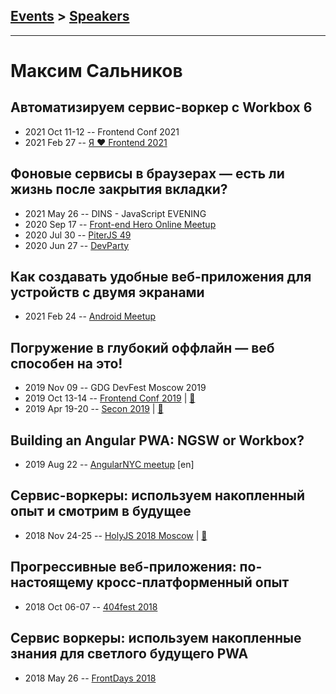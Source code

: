 ## [Events](../README.md) > [Speakers](../speakers.md)
---

# Максим Сальников

## Автоматизируем сервис-воркер с Workbox 6
- 2021 Oct 11-12 -- Frontend Conf 2021    
- 2021 Feb 27 -- [Я ❤ Frontend 2021](https://youtu.be/K1kUG-g8nA4)    
## Фоновые сервисы в браузерах — есть ли жизнь после закрытия вкладки?
- 2021 May 26 -- DINS - JavaScript EVENING    
- 2020 Sep 17 -- [Front-end Hero Online Meetup](https://www.youtube.com/watch?v=H3IIpRTUdFU&t=3164s)    
- 2020 Jul 30 -- [PiterJS 49](https://www.youtube.com/watch?v=R5_yImO-m4g&t=900s)    
- 2020 Jun 27 -- [DevParty](https://www.youtube.com/watch?v=O4eTlsZlSxM)    
## Как создавать удобные веб-приложения для устройств с двумя экранами
- 2021 Feb 24 -- [Android Meetup](https://youtu.be/UvxDxbv25dA?t=1621)    
## Погружение в глубокий оффлайн — веб способен на это!
- 2019 Nov 09 -- GDG DevFest Moscow 2019    
- 2019 Oct 13-14 -- [Frontend Conf 2019](https://www.youtube.com/watch?v=-05gv2YqRiY)  | [:notebook:](https://drive.google.com/file/d/1O-WeTNYNNFaRgxEds7_g6svUVExsAkCZ)  
- 2019 Apr 19-20 -- [Secon 2019](https://youtu.be/_CDnbqVjWkk)  | [:notebook:](https://slides.com/webmax/offline-secon/)  
## Building an Angular PWA: NGSW or Workbox?
- 2019 Aug 22 -- [AngularNYC meetup](https://youtu.be/rse7-kzxetQ?t=2932) [en]   
## Сервис-воркеры: используем накопленный опыт и смотрим в будущее
- 2018 Nov 24-25 -- [HolyJS 2018 Moscow](https://www.youtube.com/watch?v=sly5O_f6w6g)  | [:notebook:](https://slides.com/webmax/serviceworker-holyjs/)  
## Прогрессивные веб-приложения: по-настоящему кросс-платформенный опыт
- 2018 Oct 06-07 -- [404fest 2018](https://www.youtube.com/watch?v=XxViZVp4g3c)    
## Сервис воркеры: используем накопленные знания для светлого будущего PWA
- 2018 May 26 -- [FrontDays 2018](https://www.youtube.com/watch?v=MlvkwBvn3jw)    
